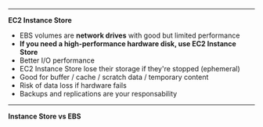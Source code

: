 ****
**EC2 Instance Store**

* EBS volumes are **network drives** with good but limited performance
* **If you need a high-performance hardware disk, use EC2 Instance Store**
* Better I/O performance
* EC2 Instance Store lose their storage if they're stopped (ephemeral)
* Good for buffer / cache / scratch data / temporary content
* Risk of data loss if hardware fails
* Backups and replications are your responsability
****

**Instance Store vs EBS**


